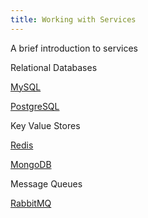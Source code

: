 ```yaml
---
title: Working with Services
---
```


A brief introduction to services

Relational Databases

[MySQL](mysql.html)

[PostgreSQL](postgresql.html)

Key Value Stores

[Redis](redis.html)

[MongoDB](mongodb.html)

Message Queues

[RabbitMQ](rabbit.html)

